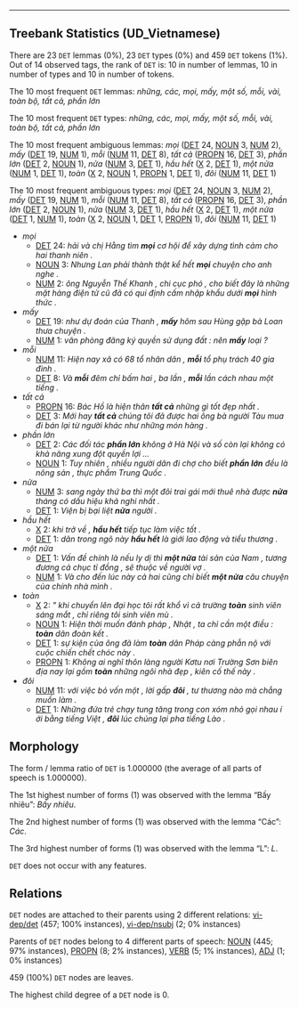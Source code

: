 

--------------------------------------------------------------------------------

## Treebank Statistics (UD_Vietnamese)

There are 23 `DET` lemmas (0%), 23 `DET` types (0%) and 459 `DET` tokens (1%).
Out of 14 observed tags, the rank of `DET` is: 10 in number of lemmas, 10 in number of types and 10 in number of tokens.

The 10 most frequent `DET` lemmas: <em>những, các, mọi, mấy, một số, mỗi, vài, toàn bộ, tất cả, phần lớn</em>

The 10 most frequent `DET` types:  <em>những, các, mọi, mấy, một số, mỗi, vài, toàn bộ, tất cả, phần lớn</em>

The 10 most frequent ambiguous lemmas: <em>mọi</em> ([DET]() 24, [NOUN]() 3, [NUM]() 2), <em>mấy</em> ([DET]() 19, [NUM]() 1), <em>mỗi</em> ([NUM]() 11, [DET]() 8), <em>tất cả</em> ([PROPN]() 16, [DET]() 3), <em>phần lớn</em> ([DET]() 2, [NOUN]() 1), <em>nửa</em> ([NUM]() 3, [DET]() 1), <em>hầu hết</em> ([X]() 2, [DET]() 1), <em>một nửa</em> ([NUM]() 1, [DET]() 1), <em>toàn</em> ([X]() 2, [NOUN]() 1, [PROPN]() 1, [DET]() 1), <em>đôi</em> ([NUM]() 11, [DET]() 1)

The 10 most frequent ambiguous types:  <em>mọi</em> ([DET]() 24, [NOUN]() 3, [NUM]() 2), <em>mấy</em> ([DET]() 19, [NUM]() 1), <em>mỗi</em> ([NUM]() 11, [DET]() 8), <em>tất cả</em> ([PROPN]() 16, [DET]() 3), <em>phần lớn</em> ([DET]() 2, [NOUN]() 1), <em>nửa</em> ([NUM]() 3, [DET]() 1), <em>hầu hết</em> ([X]() 2, [DET]() 1), <em>một nửa</em> ([DET]() 1, [NUM]() 1), <em>toàn</em> ([X]() 2, [NOUN]() 1, [DET]() 1, [PROPN]() 1), <em>đôi</em> ([NUM]() 11, [DET]() 1)


* <em>mọi</em>
  * [DET]() 24: <em>hải và chị Hằng tìm <b>mọi</b> cơ hội để xây dựng tình cảm cho hai thanh niên .</em>
  * [NOUN]() 3: <em>Nhưng Lan phải thành thật kể hết <b>mọi</b> chuyện cho anh nghe .</em>
  * [NUM]() 2: <em>ông Nguyễn Thế Khanh , chi cục phó , cho biết đây là những mặt hàng điện tử cũ đã có qui định cấm nhập khẩu dưới <b>mọi</b> hình thức .</em>
* <em>mấy</em>
  * [DET]() 19: <em>như dự đoán của Thanh , <b>mấy</b> hôm sau Hùng gặp bà Loan thưa chuyện .</em>
  * [NUM]() 1: <em>văn phòng đăng ký quyền sử dụng đất : nên <b>mấy</b> loại ?</em>
* <em>mỗi</em>
  * [NUM]() 11: <em>Hiện nay xã có 68 tổ nhân dân , <b>mỗi</b> tổ phụ trách 40 gia đình .</em>
  * [DET]() 8: <em>Và <b>mỗi</b> đêm chỉ bấm hai , ba lần , <b>mỗi</b> lần cách nhau một tiếng .</em>
* <em>tất cả</em>
  * [PROPN]() 16: <em>Bác Hồ là hiện thân <b>tất cả</b> những gì tốt đẹp nhất .</em>
  * [DET]() 3: <em>Mới hay <b>tất cả</b> chúng tôi đã được hai ông bà người Tàu mua đi bán lại từ người khác như những món hàng .</em>
* <em>phần lớn</em>
  * [DET]() 2: <em>Các đối tác <b>phần lớn</b> không ở Hà Nội và số còn lại không có khả năng xung đột quyền lợi ...</em>
  * [NOUN]() 1: <em>Tuy nhiên , nhiều người dân đi chợ cho biết <b>phần lớn</b> đều là nông sản , thực phẩm Trung Quốc .</em>
* <em>nửa</em>
  * [NUM]() 3: <em>sang ngày thứ ba thì một đôi trai gái mới thuê nhà được <b>nửa</b> tháng có dấu hiệu khả nghi nhất .</em>
  * [DET]() 1: <em>Viện bị bại liệt <b>nửa</b> người .</em>
* <em>hầu hết</em>
  * [X]() 2: <em>khi trở về , <b>hầu hết</b> tiếp tục làm việc tốt .</em>
  * [DET]() 1: <em>dân trong ngõ này <b>hầu hết</b> là giới lao động và tiểu thương .</em>
* <em>một nửa</em>
  * [DET]() 1: <em>Vấn đề chính là nếu ly dị thì <b>một nửa</b> tài sản của Nam , tương đương cả chục tỉ đồng , sẽ thuộc về người vợ .</em>
  * [NUM]() 1: <em>Và cho đến lúc này cả hai cũng chỉ biết <b>một nửa</b> câu chuyện của chính nhà mình .</em>
* <em>toàn</em>
  * [X]() 2: <em>" khi chuyển lên đại học tôi rất khổ vì cả trường <b>toàn</b> sinh viên sáng mắt , chỉ riêng tôi sinh viên mù .</em>
  * [NOUN]() 1: <em>Hiện thời muốn đánh pháp , Nhật , ta chỉ cần một điều : <b>toàn</b> dân đoàn kết .</em>
  * [DET]() 1: <em>sự kiện của ông đã làm <b>toàn</b> dân Pháp càng phẫn nộ với cuộc chiến chết chóc này .</em>
  * [PROPN]() 1: <em>Không ai nghĩ thôn làng người Kơtu nơi Trường Sơn biên địa nay lại gồm <b>toàn</b> những ngôi nhà đẹp , kiên cố thế này .</em>
* <em>đôi</em>
  * [NUM]() 11: <em>với việc bỏ vốn một , lời gấp <b>đôi</b> , tư thương nào mà chẳng muốn làm .</em>
  * [DET]() 1: <em>Những đứa trẻ chạy tung tăng trong con xóm nhỏ gọi nhau í ới bằng tiếng Việt , <b>đôi</b> lúc chúng lại pha tiếng Lào .</em>

## Morphology

The form / lemma ratio of `DET` is 1.000000 (the average of all parts of speech is 1.000000).

The 1st highest number of forms (1) was observed with the lemma “Bấy nhiêu”: <em>Bấy nhiêu</em>.

The 2nd highest number of forms (1) was observed with the lemma “Các”: <em>Các</em>.

The 3rd highest number of forms (1) was observed with the lemma “L”: <em>L</em>.

`DET` does not occur with any features.


## Relations

`DET` nodes are attached to their parents using 2 different relations: [vi-dep/det]() (457; 100% instances), [vi-dep/nsubj]() (2; 0% instances)

Parents of `DET` nodes belong to 4 different parts of speech: [NOUN]() (445; 97% instances), [PROPN]() (8; 2% instances), [VERB]() (5; 1% instances), [ADJ]() (1; 0% instances)

459 (100%) `DET` nodes are leaves.

The highest child degree of a `DET` node is 0.

